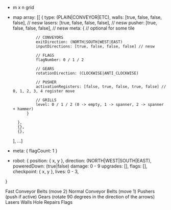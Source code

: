 - m x n grid

- map array:
    [[
        {
            type: (PLAIN|CONVEYOR|ETC),
            walls: [true, false, false, false], // nesw
            lasers: [true, false, false, false], // nesw
            pusher: [true, false, false, false], // nesw
            meta: {
                // optional for some tile

                // CONVEYORS
                exitDirection: (NORTH|SOUTH|WEST|EAST)
                inputDirections: [true, false, false, false] // nesw

                // FLAGS
                flagNumber: 0 / 1 / 2

                // GEARS
                rotationDirection: (CLOCKWISE|ANTI_CLOCKWISE)

                // PUSHER
                activationRegisters: [false, true, false, true, false] // 0, 1, 2, 3, 4 register move

                // GRILLS
                level: 0 / 1 / 2 (0 -> empty, 1 -> spanner, 2 -> spanner + hammer)
            }
            
        },
        {},
        {},
    ], ...]

- meta: 
{
    flagCount: 1
}

- robot:
{
    position: { x, y },
    direction: (NORTH|WEST|SOUTH|EAST),
    poweredDown: (true|false)
    damage: 0 - 9
    upgrades: [],
    flags: [],
    checkpoint: { x, y },
    lives: 0 - 3,

}


Fast Conveyor Belts (move 2)
Normal Conveyor Belts (move 1)
Pushers (push if active)
Gears (rotate 90 degrees in the direction of the arrows)
Lasers
Walls
Hole
Repairs
Flags
